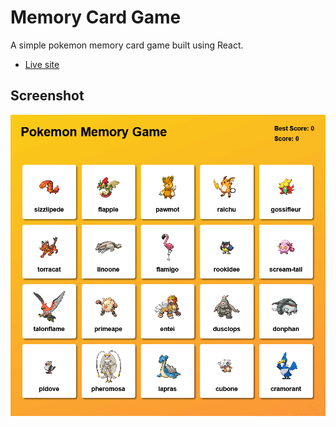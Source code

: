# Memory Card Game

A simple pokemon memory card game built using React.

- [Live site](https://pokemon-memory-card-game-0.netlify.app/)

## Screenshot

![screenshot](./screenshot.png)
